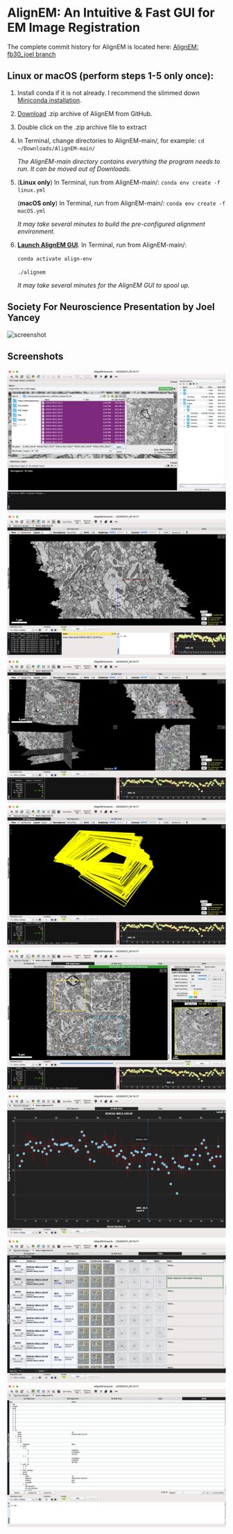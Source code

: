 # AlignEM: An Intuitive & Fast GUI for EM Image Registration
The complete commit history for AlignEM is located here: [AlignEM: fb30_joel branch](https://github.com/mcellteam/swift-ir/tree/fb30_joel)

## Linux or macOS (perform steps 1-5 only once):
1. Install conda if it is not already. I recommend the slimmed down [Miniconda installation](https://www.anaconda.com/docs/getting-started/miniconda/install).
2. [Download](https://github.com/joelyancey/AlignEM/archive/refs/heads/main.zip) .zip archive of AlignEM from GitHub.
3. Double click on the .zip archive file to extract
4. In Terminal, change directories to AlignEM-main/, for example: `cd ~/Downloads/AlignEM-main/`
   
   *The AlignEM-main directory contains everything the program needs to run. It can be moved out of Downloads.*

5. (**Linux only**) In Terminal, run from AlignEM-main/: `conda env create -f linux.yml`

   (**macOS only**) In Terminal, run from AlignEM-main/: `conda env create -f macOS.yml`
   
   *It may take several minutes to build the pre-configured alignment environment.*
7. <ins>**Launch AlignEM GUI**</ins>. In Terminal, run from AlignEM-main/:
   
   `conda activate align-env`
   
   `./alignem`
   
   *It may take several minutes for the AlignEM GUI to spool up.*

## Society For Neuroscience Presentation by Joel Yancey
![screenshot](assets/joelyancey-sfn-poster.jpg)

## Screenshots

![screenshot](assets/screenshot00.png)
![screenshot](assets/screenshot17.png)
![screenshot](assets/screenshot07.png)
![screenshot](assets/screenshot08.png)
![screenshot](assets/screenshot10.png)
![screenshot](assets/screenshot11.png)
![screenshot](assets/screenshot12.png)
![screenshot](assets/screenshot14.png)

